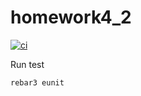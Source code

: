 # homework4_2

[![ci](https://github.com/7006/homework4_2/actions/workflows/ci.yml/badge.svg?branch=main&event=push)](https://github.com/7006/homework4_2/actions/workflows/ci.yml)

Run test

```bash
rebar3 eunit
```

